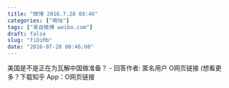 ```yaml
---
title: "微博 2016.7.28 08:46"
categories: ["嘀咕"]
tags: ["来自微博 weibo.com"]
draft: false
slug: "fiDiMb"
date: "2016-07-28 08:46:00"
---
```


<p>美国是不是正在为瓦解中国做准备？ - 回答作者: 匿名用户 O网页链接 (想看更多？下载知乎 App：O网页链接 ​​​​</p>
